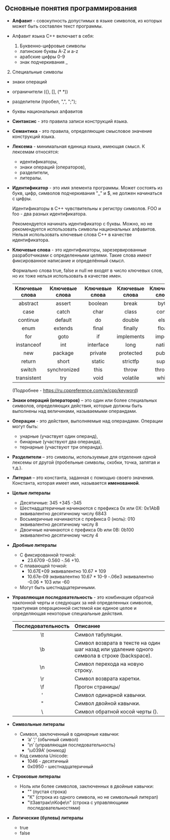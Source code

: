 <h2>Основные понятия программирования</h2>

- **Алфавит** - совокупность допустимых в языке символов, из которых может быть составлен текст программы.

 - Алфавит языка C++ включает в себя:
    1. Буквенно-цифровые символы
    - латинские буквы A-Z и a-z
    - арабские цифры 0-9
    - знак подчеркивания _
  
  
  2. Специальные символы
  - знаки операций
  - ограничители ({}, [], (* *))
  - разделители (пробел, ",", ";");
  - буквы национальных алфавитов
- **Синтаксис** - это правила записи конструкций языка.

- **Семантика** - это правила, определяющие смысловое значение конструкций языка.

- **Лексема** - минимальная единица языка, имеющая смысл.
  К лексемам относятся:
  - идентификаторы,
  - знаки операций (операторов),
  - разделители,
  - литералы.

- **Идентификатор** - это имя элемента программы.
  Может состоять из букв, цифр, символов подчеркивания "_" и $, не должен начинаться с цифры.
  
  Идентификаторы в C++ чувствительны к регистру символов. FOO и foo - два разных идентификатора.
  
  Рекомендуется начинать идентификатор с буквы. Можно, но не
  рекомендуется использовать символы национальных алфавитов. Нельзя
  использовать ключевые слова C++ в качестве идентификатора.
  
- **Ключевые слова** - это идентификаторы, зарезервированные разработчиками с определенными целями.
  Такие слова имеют фиксированное написание
  и определённый смысл. 
  
  Формально слова true, false и null не входят в число ключевых слов, но их
  тоже нельзя использовать в качестве имен.
  
  | Ключевые слова| Ключевые слова| Ключевые слова| Ключевые слова|Ключевые слова|
  | :-----------: | :-----------: | :-----------: | :-----------: | :----------: |
  | abstract      | assert        | boolean       | break         | byte         |
  | case          | catch         | char          | class         | const        |
  | continue      | default       | do            | double        | else         |
  | enum          | extends       | final         | finally       | float        |
  | for           | goto          | if            | implements    | import       |
  | instanceof    | int           | interface     | long          | native       |
  | new           | package       | private       | protected     | public       |
  | return        | short         | static        | strictfp      | super        |
  | switch        | synchronized  | this          | throw         | throws       |
  | transistent   | try           | void          | volatile      | while        |
  
  (Подробнее - https://ru.cppreference.com/w/cpp/keyword)
  
- **Знаки операций (операторов)** – это один
  или более специальных символов,
  определяющих действия, которые должны
  быть выполнены над величинами,
  называемыми операндами.
  
- **Операции** - это действия, выполняемые
  над операндами.
  Операции могут быть:
  - унарные (участвует один операнд),
  - бинарные (участвуют два операнда),
  - тернарные (участвуют три операнда).
  
- **Разделители** – это символы, используемые
  для отделения одной лексемы от другой
  (пробельные символы, скобки, точка, запятая
  и т.д.).
  
- **Литерал** – это константа, заданная с
  помощью своего значения.
  Константа, которая имеет имя, называется
  **именованной**.
  
- **Целые литералы**
  - Десятичные:
  345 +345 -345
  - Шестнадцатеричные начинаются с префикса 0x или 0X:
  0x1AbB эквивалентно десятичному числу 6843
  - Восьмеричные начинаются с префикса 0 (ноль):
  010 эквивалентно десятичному числу 8
  - Двоичные начинаются с префикса 0b или 0B:
  0b100 эквивалентно десятичному числу 4
  
- **Дробные литералы**
  - С фиксированной точкой:
    - 23.6709 -0.560 -.56 +10.
  - С плавающей точкой:
    - 10.67Е+09 эквивалентно 10.67 * 109
    - 10.67е-09 эквивалентно 10.67 * 10-9
  -.06е3 эквивалентно -0.06 * 103
  или -60
  - Могут быть шестнадцатеричными.
  
- **Управляющая последовательность** - это
  комбинация обратной наклонной черты и
  следующих за ней определенных символов,
  трактуемая операционной системой как
  единое целое и определяющая некоторые
  специальные действия.
  
  | Последовательность| Описание|
  | :-----------: | :----------- |
  | \t      | Символ табуляции.|
  | \b      | Символ возврата в тексте на один шаг назад или удаление одного символа в строке (backspace).|
  | \n      | Символ перехода на новую строку.|
  | \r      | Символ возврата каретки.|
  | \f      | Прогон страницы/|
  | \'      | Символ одинарной кавычки.|
  | \"      | Символ двойной кавычки.|
  | \\      | Символ обратной косой черты (\).|
  
- **Символьные литералы**
  - Символ, заключенный в одинарные кавычки:
    - ’a’ ’;’ (обычный символ)
    - ’\n’ (управляющая последовательность)
    - ’\u039A’ (юникод)
  - Код символа Unicode:
    - 1046 - десятичный
    - 0x0950 - шестнадцатеричный
	
- **Строковые литералы**
  - Ноль или более символов, заключенных в двойные
    кавычки:
    - "" (пустая строка)
    - "К" (строка из одного символа, но не символьный
    литерал)
    - "\tЗавтрак\nКофе\n" (строка с управляющими
    последовательностями)
	
- **Логические (булевы) литералы** 
  - true
  - false

  
